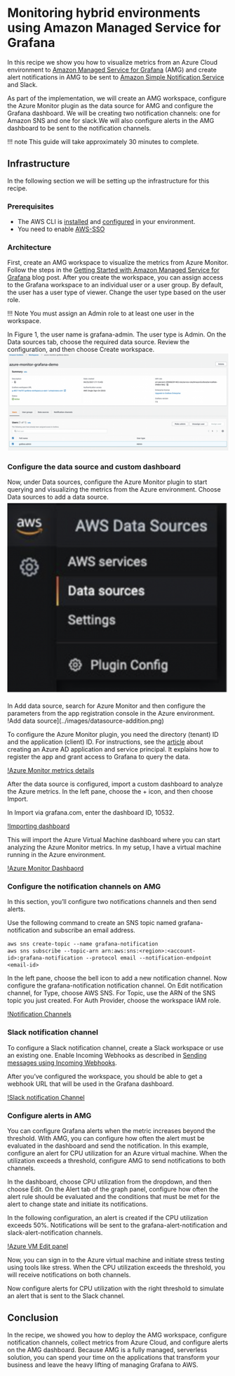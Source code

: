 # Monitoring hybrid environments using Amazon Managed Service for Grafana

In this recipe we show you how to visualize metrics from an Azure Cloud environment to [Amazon Managed Service for Grafana](https://aws.amazon.com/grafana/) (AMG) and create alert notifications in AMG to be sent to [Amazon Simple Notification Service](https://docs.aws.amazon.com/sns/latest/dg/welcome.html) and Slack.


As part of the implementation, we will create an AMG workspace, configure the Azure Monitor plugin as the data source for AMG and configure the Grafana dashboard. We will be creating two notification channels: one for Amazon SNS and one for slack.We will also configure alerts in the AMG dashboard to be sent to the notification channels.

!!! note
    This guide will take approximately 30 minutes to complete.

## Infrastructure
In the following section we will be setting up the infrastructure for this recipe. 

### Prerequisites

* The AWS CLI is [installed](https://docs.aws.amazon.com/cli/latest/userguide/cli-chap-install.html) and [configured](https://docs.aws.amazon.com/cli/latest/userguide/cli-chap-configure.html) in your environment.
* You need to enable [AWS-SSO](https://docs.aws.amazon.com/singlesignon/latest/userguide/step1.html)

### Architecture


First, create an AMG workspace to visualize the metrics from Azure Monitor. Follow the steps in the [Getting Started with Amazon Managed Service for Grafana](https://aws.amazon.com/blogs/mt/amazon-managed-grafana-getting-started/) blog post. After you create the workspace, you can assign access to the Grafana workspace to an individual user or a user group. By default, the user has a user type of viewer. Change the user type based on the user role.

!!! Note 
    You must assign an Admin role to at least one user in the workspace.

In Figure 1, the user name is grafana-admin. The user type is Admin. On the Data sources tab, choose the required data source. Review the configuration, and then choose Create workspace.
![azure-monitor-grafana-demo](../images/azure-monitor-grafana.png)



### Configure the data source and custom dashboard

Now, under Data sources, configure the Azure Monitor plugin to start querying and visualizing the metrics from the Azure environment. Choose Data sources to add a data source.
![datasources](../images/datasource.png)

In Add data source, search for Azure Monitor and then configure the parameters from the app registration console in the Azure environment.
!Add data source](../images/datasource-addition.png)

To configure the Azure Monitor plugin, you need the directory (tenant) ID and the application (client) ID. For instructions, see the [article](https://docs.microsoft.com/en-us/azure/active-directory/develop/howto-create-service-principal-portal) about creating an Azure AD application and service principal. It explains how to register the app and grant access to Grafana to query the data.

[!Azure Monitor metrics details](../images/azure-monitor-metrics.png)

After the data source is configured, import a custom dashboard to analyze the Azure metrics. In the left pane, choose the + icon, and then choose Import.

In Import via grafana.com, enter the dashboard ID, 10532.

[!Importing dashboard](../images/import-dashboard.png)

This will import the Azure Virtual Machine dashboard where you can start analyzing the Azure Monitor metrics. In my setup, I have a virtual machine running in the Azure environment.

[!Azure Monitor Dashbaord](../images/azure-dashboard.png)


### Configure the notification channels on AMG

In this section, you’ll configure two notifications channels and then send alerts.

Use the following command to create an SNS topic named grafana-notification and subscribe an email address.

```
aws sns create-topic --name grafana-notification
aws sns subscribe --topic-arn arn:aws:sns:<region>:<account-id>:grafana-notification --protocol email --notification-endpoint <email-id>

```
In the left pane, choose the bell icon to add a new notification channel.
Now configure the grafana-notification notification channel. On Edit notification channel, for Type, choose AWS SNS. For Topic, use the ARN of the SNS topic you just created. For Auth Provider, choose the workspace IAM role.

[!Notification Channels](../images/notification-channels.png)

### Slack notification channel 
To configure a Slack notification channel, create a Slack workspace or use an existing one. Enable Incoming Webhooks as described in [Sending messages using Incoming Webhooks](https://api.slack.com/messaging/webhooks).

After you’ve configured the workspace, you should be able to get a webhook URL that will be used in the Grafana dashboard.

[!Slack notification Channel](../images/slack-notificaiton.png)





### Configure alerts in AMG

You can configure Grafana alerts when the metric increases beyond the threshold. With AMG, you can configure how often the alert must be evaluated in the dashboard and send the notification. In this example, configure an alert for CPU utilization for an Azure virtual machine. When the utilization exceeds a threshold, configure AMG to send notifications to both channels.

In the dashboard, choose CPU utilization from the dropdown, and then choose Edit. On the Alert tab of the graph panel, configure how often the alert rule should be evaluated and the conditions that must be met for the alert to change state and initiate its notifications.

In the following configuration, an alert is created if the CPU utilization exceeds 50%. Notifications will be sent to the grafana-alert-notification and slack-alert-notification channels.

[!Azure VM Edit panel](../images/alert-config.png)

Now, you can sign in to the Azure virtual machine and initiate stress testing using tools like stress. When the CPU utilization exceeds the threshold, you will receive notifications on both channels.

Now configure alerts for CPU utilization with the right threshold to simulate an alert that is sent to the Slack channel.

## Conclusion

In the recipe, we showed you how to deploy the AMG workspace, configure notification channels, collect metrics from Azure Cloud, and configure alerts on the AMG dashboard. Because AMG is a fully managed, serverless solution, you can spend your time on the applications that transform your business and leave the heavy lifting of managing Grafana to AWS.
